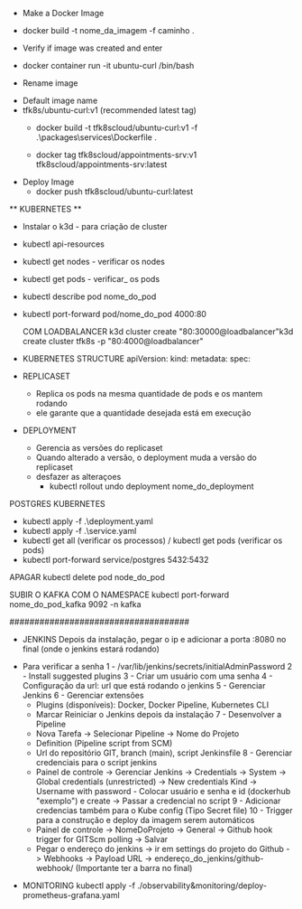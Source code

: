 * Make a Docker Image
 - docker build -t nome_da_imagem -f caminho .

* Verify if image was created and enter
 - docker container run -it ubuntu-curl /bin/bash

* Rename image
 - Default image name
  - tfk8s/ubuntu-curl:v1 (recommended latest tag)
    - docker build -t tfk8scloud/ubuntu-curl:v1 -f .\packages\services\Dockerfile .

    - docker tag tfk8scloud/appointments-srv:v1 tfk8scloud/appointments-srv:latest

* Deploy Image
  - docker push tfk8scloud/ubuntu-curl:latest

** KUBERNETES **

* Instalar o k3d - para criação de cluster

- kubectl api-resources

- kubectl get nodes - verificar os nodes
- kubectl get pods - verificar_ os pods
- kubectl describe pod nome_do_pod
- kubectl port-forward pod/nome_do_pod 4000:80

  COM LOADBALANCER
  k3d cluster create "80:30000@loadbalancer"k3d create cluster tfk8s -p "80:4000@loadbalancer"

- KUBERNETES STRUCTURE
  apiVersion:
  kind:
  metadata:
  spec:

- REPLICASET
  * Replica os pods na mesma quantidade de pods e os mantem rodando
  * ele garante que a quantidade desejada está em execução

- DEPLOYMENT
  * Gerencia as versões do replicaset
  * Quando alterado a versão, o deployment  muda a versão do replicaset

  - desfazer as alteraçoes
    * kubectl rollout undo deployment nome_do_deployment

POSTGRES KUBERNETES 
- kubectl apply -f .\deployment.yaml
- kubectl apply -f .\service.yaml
- kubectl get all (verificar os processos) / kubectl get pods (verificar os pods)
- kubectl port-forward service/postgres 5432:5432

APAGAR
kubectl delete pod node_do_pod

SUBIR O KAFKA COM O NAMESPACE 
kubectl port-forward nome_do_pod_kafka 9092 -n kafka

####################################
* JENKINS
Depois da instalação, pegar o ip e adicionar a porta :8080 no final (onde o jenkins estará rodando)

- Para verificar a senha
 1 - /var/lib/jenkins/secrets/initialAdminPassword
 2 - Install suggested plugins
 3 - Criar um usuário com uma senha
 4 - Configuração da url: url que está rodando o jenkins
 5 - Gerenciar Jenkins
 6 - Gerenciar extensões
  * Plugins (disponíveis): Docker, Docker Pipeline, Kubernetes CLI
  * Marcar Reiniciar o Jenkins depois da instalação
 7 - Desenvolver a Pipeline
  * Nova Tarefa -> Selecionar Pipeline -> Nome do Projeto 
  * Definition (Pipeline script from SCM)
  * Url do repositório GIT, branch (main), script Jenkinsfile
 8 - Gerenciar credenciais para o script jenkins
  * Painel de controle -> Gerenciar Jenkins -> Credentials        -> System -> Global credentials (unrestricted) -> New credentials
  Kind -> Username with password - Colocar usuário e senha e id (dockerhub "exemplo") e create
  -> Passar a credencial no script
 9 - Adicionar credencias também para o Kube config (Tipo Secret file)
 10 - Trigger para a construção e deploy da imagem serem automáticos
  * Painel de controle -> NomeDoProjeto -> General -> Github hook trigger for GITScm polling -> Salvar
  * Pegar o endereço do jenkins -> ir em settings do projeto do Github -> Webhooks -> Payload URL -> endereço_do_jenkins/github-webhook/ (Importante ter a barra no final)

* MONITORING
  kubectl apply -f ./observability&monitoring/deploy-prometheus-grafana.yaml





